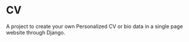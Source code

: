 # CV
A project to create your own Personalized CV or bio data in a single page website through Django.
